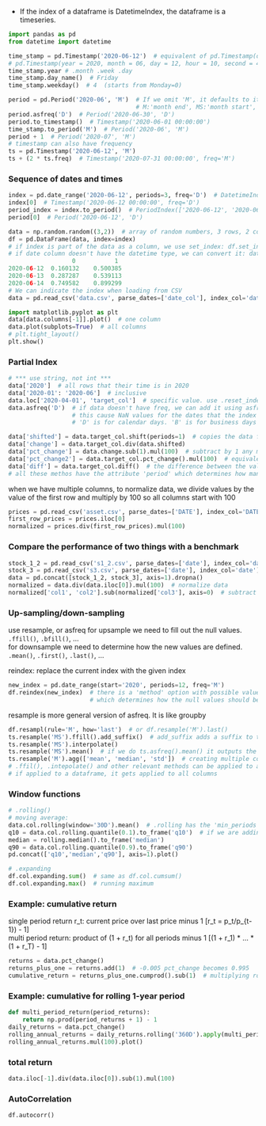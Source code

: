 - If the index of a dataframe is DatetimeIndex, the dataframe is a timeseries.

```python
import pandas as pd
from datetime import datetime

time_stamp = pd.Timestamp('2020-06-12')  # equivalent of pd.Timestamp(datetime(2020, 06, 12))
# pd.Timestamp(year = 2020, month = 06, day = 12, hour = 10, second = 49, tz = 'US/Central') 
time_stamp.year # .month .week .day
time_stamp.day_name()  # Friday
time_stamp.weekday()  # 4  (starts from Monday=0)

period = pd.Period('2020-06', 'M')  # If we omit 'M', it defaults to it. The defaul frequency for '2020-06-01' is day
                                    # M:'month end', MS:'month start', BM: 'business month end', BMS: 'business month start'
period.asfreq('D')  # Period('2020-06-30', 'D')
period.to_timestamp()  # Timestamp('2020-06-01 00:00:00')
time_stamp.to_period('M')  # Period('2020-06', 'M')
period + 1  # Period('2020-07', 'M')
# timestamp can also have frequency
ts = pd.Timestamp('2020-06-12', 'M')
ts + (2 * ts.freq)  # Timestamp('2020-07-31 00:00:00', freq='M')
```
### Sequence of dates and times
```python
index = pd.date_range('2020-06-12', periods=3, freq='D')  # DatetimeIndex(['2020-06-12', '2020-06-13', '2020-06-14'], dtype='datetime64[ns]', freq='D')
index[0]  # Timestamp('2020-06-12 00:00:00', freq='D')
period_index = index.to_period()  # PeriodIndex(['2020-06-12', '2020-06-13', '2020-06-14'], dtype='period[D]', freq='D')
period[0]  # Period('2020-06-12', 'D')

data = np.random.random((3,2))  # array of random numbers, 3 rows, 2 columns
df = pd.DataFrame(data, index=index)  
# if index is part of the data as a column, we use set_index: df.set_index('index_col', inplcae=True)
# if date column doesn't have the datetime type, we can convert it: data.date = pd.to_datetime(data.date)
 	              0 	      1
2020-06-12 	0.160132 	0.500385
2020-06-13 	0.287287 	0.539113
2020-06-14 	0.749582 	0.899299
# We can indicate the index when loading from CSV
data = pd.read_csv('data.csv', parse_dates=['date_col'], index_col='date_col')

import matplotlib.pyplot as plt
data[data.columns[-1]].plot()  # one column
data.plot(subplots=True)  # all columns
# plt.tight_layout()
plt.show()
```

### Partial Index
```python
# *** use string, not int ***
data['2020']  # all rows that their time is in 2020
data['2020-01': '2020-06']  # inclusive
data.loc['2020-04-01', 'target_col']  # specific value. use .reset_index(drop=True) to select column with the default numerical index
data.asfreq('D')  # if data doesn't have freq, we can add it using asfreq().
                  # this cause NaN values for the dates that the index doesn't cover
                  # 'D' is for calendar days. 'B' is for business days

data['shifted'] = data.target_col.shift(periods=1)  # copies the data from previous line (periods=1 is default)
data['change'] = data.target_col.div(data.shifted)
data['pct_change'] = data.change.sub(1).mul(100)  # subtract by 1 any multiply by 100. e.g. if change is 1.1, this means 10% increase.
data['pct_change2'] = data.target_col.pct_change().mul(100)  # equivalent of previous operations
data['diff'] = data.target_col.diff()  # the difference between the value of the cell in the current row and its value in the previous row
# all these methos have the attribute 'period' which determines how many lines back or forward to look.
```
when we have multiple columns, to normalize data, we divide values by the value of the first row and multiply by 100
so all columns start with 100
```python
prices = pd.read_csv('asset.csv', parse_dates=['DATE'], index_col='DATE')
first_row_prices = prices.iloc[0]
normalized = prices.div(first_row_prices).mul(100)
```
### Compare the performance of two things with a benchmark
```python
stock_1_2 = pd.read_csv('s1_2.csv', parse_dates=['date'], index_col='date')
stock_3 = pd.read_csv('s3.csv', parse_dates=['date'], index_col='date')
data = pd.concat([stock_1_2, stock_3], axis=1).dropna()
normalized = data.div(data.iloc[0]).mul(100)  # normalize data
normalized['col1', 'col2'].sub(normalized['col3'], axis=0)  # subtract col3 from the two columns
```
### Up-sampling/down-sampling
use resample, or asfreq
for upsample we need to fill out the null values. `.ffill()`, `.bfill()`, ...  
for downsample we need to determine how the new values are defined. `.mean()`, `.first()`, `.last()`, ...  
  
reindex: replace the current index with the given index
```python
new_index = pd.date_range(start='2020', periods=12, freq='M')
df.reindex(new_index)  # there is a 'method' option with possible values {None, ‘backfill’/’bfill’, ‘pad’/’ffill’, ‘nearest’}
                       # which determines how the null values should be treated (default None, i.e. don't change them)
```
resample is more general version of asfreq. It is like groupby 
```python
df.resampl(rule='M', how='last')  # or df.resample('M').last()
ts.resample('MS').ffill().add_suffix()  # add_suffix adds a suffix to the column name
ts.resample('MS').interpolate()
ts.resample('MS').mean()  # if we do ts.asfreq().mean() it outputs the mean of the whole column, not week-by-week as in resample('W')
ts.resample('M').agg(['mean', 'median', 'std'])  # creating multiple columns for different measures
# .ffil(), .intepolate() and other relevant methods can be applied to any time series data, we don't have to use resample() first.
# if applied to a dataframe, it gets applied to all columns
```

### Window functions 
```python
# .rolling()
# moving average:
data.col.rolling(window='30D').mean()  # .rolling has the 'min_periods' option: Minimum number of observations in window required to have a value
q10 = data.col.rolling.quantile(0.1).to_frame('q10')  # if we are adding to a df, we don't need the to_frame() call (e.g. data['q10'] = ...
median = rolling.median().to_frame('median')
q90 = data.col.rolling.quantile(0.9).to_frame('q90')
pd.concat(['q10','median','q90'], axis=1).plot()

# .expanding 
df.col.expanding.sum()  # same as df.col.cumsum()
df.col.expanding.max()  # running maximum
```

### Example: cumulative return
single period return r_t: current price over last price minus 1 [r_t = p_t/p_{t-1}) - 1]  
multi period return: product of (1 + r_t) for all  periods minus 1 [(1 + r_1) * ... * (1 + r_T) - 1]
```python
returns = data.pct_change()
returns_plus_one = returns.add(1)  # -0.005 pct_change becomes 0.995 
cumulative_return = returns_plus_one.cumprod().sub(1)  # multiplying rows up to the current row
```
### Example: cumulative for rolling 1-year period
```python
def multi_period_return(period_returns):
    return np.prod(period_returns + 1) - 1
daily_returns = data.pct_change()
rolling_annual_returns = daily_returns.rolling('360D').apply(multi_period_return)
rolling_annual_returns.mul(100).plot()
```
### total return
```python
data.iloc[-1].div(data.iloc[0]).sub(1).mul(100)
```

### AutoCorrelation
```python
df.autocorr()
```
